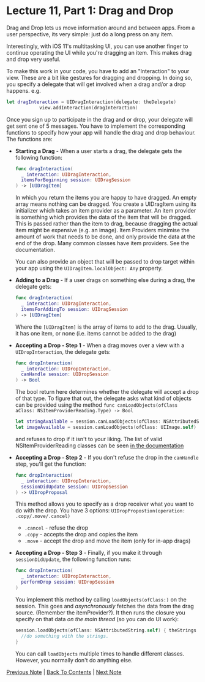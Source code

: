 # Lecture 11, Part 1: Drag and Drop

Drag and Drop lets us move information around and between apps. From a user perspective, its very simple: just do a long press on any item.

Interestingly, with iOS 11's multitasking UI, you can use another finger to continue operating the UI while you're dragging an item. This makes drag and drop very useful.

To make this work in your code, you have to add an "Interaction" to your view. These are a bit like gestures for dragging and dropping. In doing so, you specify a delegate that will get involved when a drag and/or a drop happens. e.g.

```Swift
let dragInteraction = UIDragInteraction(delegate: theDelegate)
            view.addInteraction(dragInteraction)
```

Once you sign up to participate in the drag and or drop, your delegate will get sent one of 5 messages. You have to implement the corresponding functions to specify how your app will handle the drag and drop behaviour. The functions are:

* **Starting a Drag** - When a user starts a drag, the delegate gets the following function:
  ```Swift
  func dragInteraction(
    _ interaction: UIDragInteraction, 
    itemsForBeginning session: UIDragSession
  ) -> [UIDragItem]
  ```
  In which you return the items you are happy to have dragged. An empty array means nothing can be dragged.
  You create a UIDragItem using its initializer which takes an item provider as a parameter. An item provider is something which provides the data of the item that will be dragged. This is passed rather than the item to drag, because dragging the actual item might be expensive (e.g. an image). Item Providers minimise the amount of work that needs to be done, and only provide the data at the end of the drop. Many common classes have item providers. See the documentation.
  
  You can also provide an object that will be passed to drop target within your app using the `UIDragItem.localObject: Any` property.
* **Adding to a Drag** - If a user drags on something else during a drag, the delegate gets:
  ```Swift
  func dragInteraction(
    _ interaction: UIDragInteraction, 
    itemsForAddingTo session: UIDragSession
  ) -> [UIDragItem]
  ```
  
  Where the `[UIDragItem]` is the array of items to add to the drag. Usually, it has one item, or none (i.e. items cannot be added to the drag)
* **Accepting a Drop - Step 1** - When a drag moves over a view with a `UIDropInteraction`, the delegate gets:
  ```Swift
  func dropInteraction(
    _ interaction: UIDropInteraction, 
    canHandle session: UIDropSession
  ) -> Bool
  ```
  The bool return here determines whether the delegate will accept a drop of that type. To figure that out, the delegate asks what kind of objects can be provided using the method `func canLoadObjects(ofClass aClass: NSItemProviderReading.Type) -> Bool`
  ```Swift
  let stringAvailable = session.canLoadObjects(ofClass: NSAttributedString.self)
  let imageAvailable = session.canLoadObjects(ofClass: UIImage.self)
  ``` 
  and refuses to drop if it isn't to your liking. The list of valid NSItemProviderReading classes can be seen [in the documentation](https://developer.apple.com/documentation/foundation/nsitemproviderreading)
* **Accepting a Drop - Step 2** - If you don't refuse the drop in the `canHandle` step, you'll get the function:
  ```Swift
  func dropInteraction(
    _ interaction: UIDropInteraction, 
    sessionDidUpdate session: UIDropSession
  ) -> UIDropProposal
  ```
  This method allows you to specify as a drop receiver what you want to do with the drop. You have 3 options: `UIDropPropostion(operation: .copy/.move/.cancel)`
  * `.cancel` - refuse the drop
  * `.copy` - accepts the drop and copies the item
  * `.move` - accept the drop and move the item (only for in-app drags)
* **Accepting a Drop - Step 3** - Finally, if you make it through `sessionDidUpdate`, the following function runs:
  ```Swift
  func dropInteraction(
    _ interaction: UIDropInteraction, 
    performDrop session: UIDropSession
  )
  ```
  You implement this method by calling `loadObjects(ofClass:)` on the session. This goes and *asynchronously* fetches the data from the drag source. (Remember the itemProvider?). It then runs the closure you specify on that data *on the main thread* (so you can do UI work):
  
  ```Swift
  session.loadObjects(ofClass: NSAttributedString.self) { theStrings in
    //do something with the strings.
  }
  ```
  
  You can call `loadObjects` multiple times to handle different classes. However, you normally don't do anything else.
  
[Previous Note](../Lecture%2011%20-%20Drag%20and%20Drop%20UITableView%20and%20UICollectionView/Part%200%20-%20Intro.md) | [Back To Contents](https://github.com/Firanus/stanford-iOS-lecture-notes) |  [Next Note](../Lecture%2011%20-%20Drag%20and%20Drop%20UITableView%20and%20UICollectionView/Part%202%20-%20UITableView%20and%20UICollectionView.md)